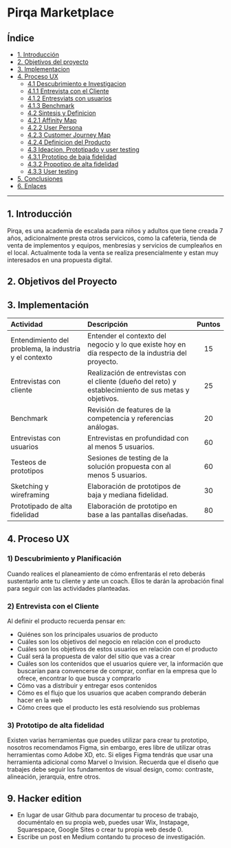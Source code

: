 # Pirqa Marketplace

## Índice
* [1. Introducción](#1-preámbulo)
* [2. Objetivos del proyecto](#2-resumen-del-proyecto)
* [3. Implementacion](#3-objetivos-de-aprendizaje)
* [4. Proceso UX](#4-consideraciones-generales)
  * [4.1 Descubrimiento e Investigacion](#5-criterios-de-aceptación-mínimos-del-proyecto)
   * [4.1.1 Entrevista con el Cliente](#6-consideraciones-técnicas)
   * [4.1.2 Entresviats con usuarios](#7-evaluación)
   * [4.1.3 Benchmark](#8-entrega)
  * [4.2 Sintesis y Definicion](#9-otras-consideraciones)
   * [4.2.1 Affinity Map](#10-hacker-edition)
   * [4.2.2 User Persona](#10-hacker-edition)
   * [4.2.3 Customer Journey Map](#10-hacker-edition)
   * [4.2.4 Definicion del Producto](#10-hacker-edition)
  * [4.3 Ideacion, Prototipado y user testing](#10-hacker-edition)
   * [4.3.1 Prototipo de baja fidelidad](#10-hacker-edition)
   * [4.3.2 Propotipo de alta fidelidad](#10-hacker-edition)
   * [4.3.3 User testing](#10-hacker-edition)
* [5. Conclusiones](#10-hacker-edition)
* [6. Enlaces](#10-hacker-edition)
  

***

## 1. Introducción
Pirqa, es una academia de escalada para niños y adultos que tiene creada 7 años, adicionalmente presta otros servicicos, como la cafeteria, tienda de venta de implementos y equipos, menbresias y servicios de cumpleaños en el local.
Actualmente toda la venta se realiza presencialmente y estan muy interesados en una propuesta digital.

## 2. Objetivos del Proyecto

## 3. Implementación

|Actividad|Descripción|Puntos|
|:----|:---|:---:|
|Entendimiento del problema, la industria y el contexto| Entender el contexto del negocio y lo que existe hoy en día respecto de la industria del proyecto. | 15 |
|Entrevistas con cliente|Realización de entrevistas con el cliente (dueño del reto) y establecimiento de sus metas y objetivos.|25|
|Benchmark| Revisión de features de la competencia y referencias análogas. | 20 |
|Entrevistas con usuarios| Entrevistas en profundidad con al menos 5 usuarios. | 60 |
|Testeos de prototipos| Sesiones de testing de la solución propuesta con al menos 5 usuarios. | 60 |
|Sketching y wireframing| Elaboración de prototipos de baja y mediana fidelidad. | 30 |
|Prototipado de alta fidelidad| Elaboración de prototipo en base a las pantallas diseñadas. | 80 |

## 4. Proceso UX

### 1) Descubrimiento y Planificación

Cuando realices el planeamiento de cómo enfrentarás el reto deberás sustentarlo
ante tu cliente y ante un coach. Ellos te darán la aprobación final para seguir
con las actividades planteadas.

### 2) Entrevista con el Cliente

Al definir el producto recuerda pensar en:

* Quiénes son los principales usuarios de producto
* Cuáles son los objetivos del negocio en relación con el producto
* Cuáles son los objetivos de estos usuarios en relación con el producto
* Cuál será la propuesta de valor del sitio que vas a crear
* Cuáles son los contenidos que el usuarios quiere ver, la información que
  buscarían para convencerse de comprar, confiar en la empresa que lo ofrece,
  encontrar lo que busca y comprarlo
* Cómo vas a distribuir y entregar esos contenidos
* Cómo es el flujo que los usuarios que acaben comprando deberán hacer en la web
* Cómo crees que el producto les está resolviendo sus problemas

### 3) Prototipo de alta fidelidad

Existen varias herramientas que puedes utilizar para crear tu prototipo,
nosotros recomendamos Figma, sin embargo, eres libre de utilizar otras
herramientas como Adobe XD, etc. Si eliges Figma tendrás que usar una
herramienta adicional como Marvel o Invision. Recuerda que el diseño que
trabajes debe seguir los fundamentos de visual design, como: contraste,
alineación, jerarquía, entre otros.

## 9. Hacker edition

* En lugar de usar Github para documentar tu proceso de trabajo, documéntalo en
  su propia web, puedes usar Wix, Instapage, Squarespace, Google Sites o crear
  tu propia web desde 0.
* Escribe un post en Medium contando tu proceso de investigación.
